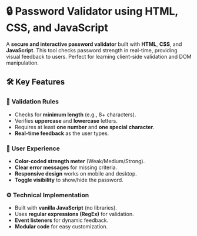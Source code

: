 # 🔒 Password Validator using HTML, CSS, and JavaScript

A **secure and interactive password validator** built with **HTML**, **CSS**, and **JavaScript**. This tool checks password strength in real-time, providing visual feedback to users. Perfect for learning client-side validation and DOM manipulation.

## 🛠️ Key Features

### 🔐 **Validation Rules**
- Checks for **minimum length** (e.g., 8+ characters).
- Verifies **uppercase** and **lowercase** letters.
- Requires at least **one number** and **one special character**.
- **Real-time feedback** as the user types.

### 🎨 **User Experience**
- **Color-coded strength meter** (Weak/Medium/Strong).
- **Clear error messages** for missing criteria.
- **Responsive design** works on mobile and desktop.
- **Toggle visibility** to show/hide the password.

### ⚙️ **Technical Implementation**
- Built with **vanilla JavaScript** (no libraries).
- Uses **regular expressions (RegEx)** for validation.
- **Event listeners** for dynamic feedback.
- **Modular code** for easy customization.

